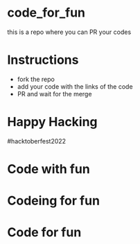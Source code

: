 # code_for_fun
this is a repo where you can PR your codes

# Instructions
* fork the repo
* add your code with the links of the code
* PR and wait for the merge

# Happy Hacking
#hacktoberfest2022

# Code with fun
# Codeing for fun
# Code for fun
